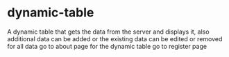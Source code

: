 # dynamic-table
A dynamic table that gets the data from the server and displays it, also additional data can be added or the existing data can be edited or removed
for all data go to about page
for the dynamic table go to register page
